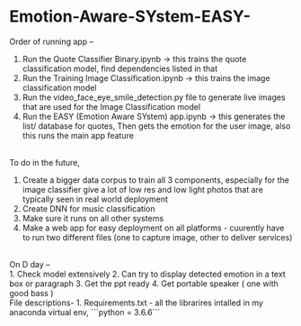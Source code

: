 # Emotion-Aware-SYstem-EASY-

Order of running app –<br>
1.	Run the Quote Classifier Binary.ipynb -> this trains the quote classification model, find dependencies listed in that
2.  Run the Training Image Classification.ipynb -> this trains the image classification model 
2.	Run the video_face_eye_smile_detection.py file to generate live images that are used for the Image Classification model
3.	Run the EASY (Emotion Aware SYstem) app.ipynb -> this generates the list/ database for quotes, Then gets the emotion for the user image, also this runs the main app feature
<br>
To do in the future,<br>

1. Create a bigger data corpus to train all 3 components, especially for the image classifier give a lot of low res and low light photos that are typically seen in real world deployment
2. Create DNN for music classification
3. Make sure it runs on all other systems
4. Make a web app for easy deployment on all platforms - cuurently have to run two different files (one to capture image, other to deliver services)
<br>
On D day –<br>
1.	Check model extensively 
2.	Can try to display detected emotion in a text box or paragraph
3.	Get the ppt ready
4.	Get portable speaker ( one with good bass )
<br>
File descriptions-
1. Requirements.txt - all the librarires intalled in my anaconda virtual env, ```python = 3.6.6```
